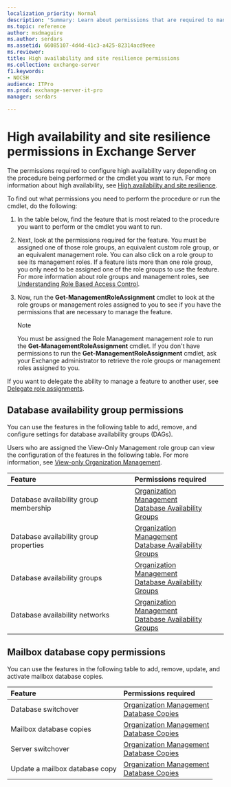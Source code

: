 ```yaml
---
localization_priority: Normal
description: 'Summary: Learn about permissions that are required to manage high availability in Exchange Server 2016 and Exchange Server 2019.'
ms.topic: reference
author: msdmaguire
ms.author: serdars
ms.assetid: 66085107-4d4d-41c3-a425-82314acd9eee
ms.reviewer:
title: High availability and site resilience permissions
ms.collection: exchange-server
f1.keywords:
- NOCSH
audience: ITPro
ms.prod: exchange-server-it-pro
manager: serdars

---
```


# High availability and site resilience permissions in Exchange Server

The permissions required to configure high availability vary depending on the procedure being performed or the cmdlet you want to run. For more information about high availability, see [High availability and site resilience](../../high-availability/high-availability.md).

To find out what permissions you need to perform the procedure or run the cmdlet, do the following:

1. In the table below, find the feature that is most related to the procedure you want to perform or the cmdlet you want to run.

2. Next, look at the permissions required for the feature. You must be assigned one of those role groups, an equivalent custom role group, or an equivalent management role. You can also click on a role group to see its management roles. If a feature lists more than one role group, you only need to be assigned one of the role groups to use the feature. For more information about role groups and management roles, see [Understanding Role Based Access Control](../../../ExchangeServer2013/understanding-role-based-access-control-exchange-2013-help.md).

3. Now, run the **Get-ManagementRoleAssignment** cmdlet to look at the role groups or management roles assigned to you to see if you have the permissions that are necessary to manage the feature.

    > [!NOTE]
    > You must be assigned the Role Management management role to run the **Get-ManagementRoleAssignment** cmdlet. If you don't have permissions to run the **Get-ManagementRoleAssignment** cmdlet, ask your Exchange administrator to retrieve the role groups or management roles assigned to you.

If you want to delegate the ability to manage a feature to another user, see [Delegate role assignments](../../../ExchangeServer2013/delegate-role-assignments-exchange-2013-help.md).

## Database availability group permissions

You can use the features in the following table to add, remove, and configure settings for database availability groups (DAGs).

Users who are assigned the View-Only Management role group can view the configuration of the features in the following table. For more information, see [View-only Organization Management](../../../ExchangeServer2013/view-only-organization-management-exchange-2013-help.md).

|**Feature**|**Permissions required**|
|:-----|:-----|
|Database availability group membership|[Organization Management](../../../ExchangeServer2013/organization-management-exchange-2013-help.md) <br/> [Database Availability Groups](../../../ExchangeServer2013/database-availability-groups-role-exchange-2013-help.md)|
|Database availability group properties|[Organization Management](../../../ExchangeServer2013/organization-management-exchange-2013-help.md) <br/> [Database Availability Groups](../../../ExchangeServer2013/database-availability-groups-role-exchange-2013-help.md)|
|Database availability groups|[Organization Management](../../../ExchangeServer2013/organization-management-exchange-2013-help.md) <br/> [Database Availability Groups](../../../ExchangeServer2013/database-availability-groups-role-exchange-2013-help.md)|
|Database availability networks|[Organization Management](../../../ExchangeServer2013/organization-management-exchange-2013-help.md) <br/> [Database Availability Groups](../../../ExchangeServer2013/database-availability-groups-role-exchange-2013-help.md)|

## Mailbox database copy permissions

You can use the features in the following table to add, remove, update, and activate mailbox database copies.

|**Feature**|**Permissions required**|
|:-----|:-----|
|Database switchover|[Organization Management](../../../ExchangeServer2013/organization-management-exchange-2013-help.md) <br/> [Database Copies](../../../ExchangeServer2013/database-copies-role-exchange-2013-help.md)|
|Mailbox database copies|[Organization Management](../../../ExchangeServer2013/organization-management-exchange-2013-help.md) <br/> [Database Copies](../../../ExchangeServer2013/database-copies-role-exchange-2013-help.md)|
|Server switchover|[Organization Management](../../../ExchangeServer2013/organization-management-exchange-2013-help.md) <br/> [Database Copies](../../../ExchangeServer2013/database-copies-role-exchange-2013-help.md)|
|Update a mailbox database copy|[Organization Management](../../../ExchangeServer2013/organization-management-exchange-2013-help.md) <br/> [Database Copies](../../../ExchangeServer2013/database-copies-role-exchange-2013-help.md)|